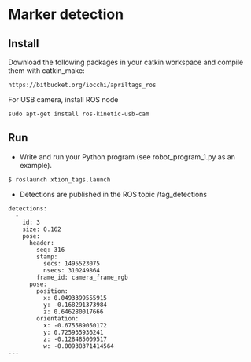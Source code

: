 # Marker detection #


## Install ##

Download the following packages in your catkin workspace and compile them with catkin_make:

```
https://bitbucket.org/iocchi/apriltags_ros
```

For USB camera, install ROS node

```
sudo apt-get install ros-kinetic-usb-cam
```

## Run ##

* Write and run your Python program (see robot_program_1.py as an example).

```
$ roslaunch xtion_tags.launch
```

* Detections are published in the ROS topic /tag_detections

```
detections: 
  - 
    id: 3
    size: 0.162
    pose: 
      header: 
        seq: 316
        stamp: 
          secs: 1495523075
          nsecs: 310249864
        frame_id: camera_frame_rgb
      pose: 
        position: 
          x: 0.0493399555915
          y: -0.168291373984
          z: 0.646280017666
        orientation: 
          x: -0.675589050172
          y: 0.725935936241
          z: -0.128485009517
          w: -0.00938371414564
---

```


